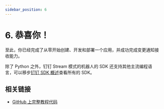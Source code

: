 ```yaml
---
sidebar_position: 6
---
```


# 6. 恭喜你！

至此，你已经完成了从零开始创建、开发和部署一个应用，并成功完成变更通知接收能力。

除了 Python 之外，钉钉 Stream 模式的机器人的 SDK 还支持其他主流编程语言，可以移步[钉钉 SDK 概述](/docs/develop/sdk/overview)查看所有的 SDK。

## 相关链接

* [GitHub 上完整教程代码](https://github.com/open-dingtalk/dingtalk-stream-sdk-python)